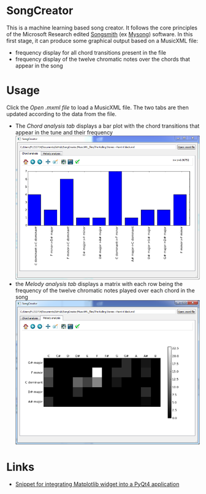 SongCreator
===========

This is a machine learning based song creator. It follows the core principles of the Microsoft Research edited [Songsmith](http://research.microsoft.com/en-us/um/redmond/projects/songsmith/) (ex [Mysong](http://research.microsoft.com/en-us/um/people/dan/mysong)) software.
In this first stage, it can produce some graphical output based on a MusicXML file:

- frequency display for all chord transitions present in the file
- frequency display of the twelve chromatic notes over the chords that appear in the song

Usage
=====

Click the *Open .mxml file* to load a MusicXML file. The two tabs are then updated according to the data from the file.

- The *Chord analysis tab* displays a bar plot with the chord transitions that appear in the tune and their frequency ![Screenshot](/Screenshots/2013_09_16_chords.png)
- the *Melody analysis tab* displays a matrix with each row being the frequency of the twelve chromatic notes played over each chord in the song ![Screenshot](/Screenshots/2013_09_16_melody.png)

Links
=====

- [Snippet for integrating Matplotlib widget into a PyQt4 application](http://stackoverflow.com/questions/12459811/how-to-embed-matplotib-in-pyqt-for-dummies)
